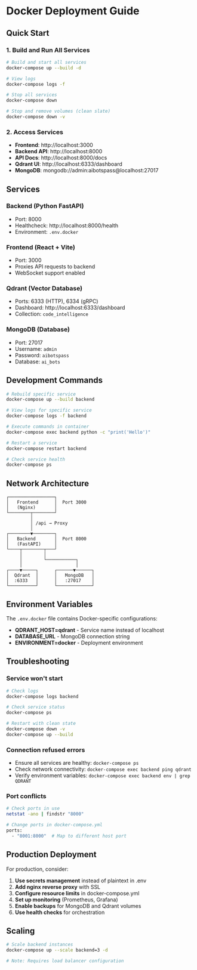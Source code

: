 # Docker Deployment Guide

## Quick Start

### 1. Build and Run All Services

```bash
# Build and start all services
docker-compose up --build -d

# View logs
docker-compose logs -f

# Stop all services
docker-compose down

# Stop and remove volumes (clean slate)
docker-compose down -v
```

### 2. Access Services

- **Frontend**: http://localhost:3000
- **Backend API**: http://localhost:8000
- **API Docs**: http://localhost:8000/docs
- **Qdrant UI**: http://localhost:6333/dashboard
- **MongoDB**: mongodb://admin:aibotspass@localhost:27017

## Services

### Backend (Python FastAPI)
- Port: 8000
- Healthcheck: http://localhost:8000/health
- Environment: `.env.docker`

### Frontend (React + Vite)
- Port: 3000
- Proxies API requests to backend
- WebSocket support enabled

### Qdrant (Vector Database)
- Ports: 6333 (HTTP), 6334 (gRPC)
- Dashboard: http://localhost:6333/dashboard
- Collection: `code_intelligence`

### MongoDB (Database)
- Port: 27017
- Username: `admin`
- Password: `aibotspass`
- Database: `ai_bots`

## Development Commands

```bash
# Rebuild specific service
docker-compose up --build backend

# View logs for specific service
docker-compose logs -f backend

# Execute commands in container
docker-compose exec backend python -c "print('Hello')"

# Restart a service
docker-compose restart backend

# Check service health
docker-compose ps
```

## Network Architecture

```
┌─────────────────┐
│   Frontend      │  Port 3000
│   (Nginx)       │
└────────┬────────┘
         │
         │ /api → Proxy
         │
┌────────▼────────┐
│   Backend       │  Port 8000
│   (FastAPI)     │
└────┬────────┬───┘
     │        │
     │        └───────────┐
     │                    │
┌────▼─────┐      ┌──────▼──────┐
│  Qdrant  │      │   MongoDB   │
│  :6333   │      │   :27017    │
└──────────┘      └─────────────┘
```

## Environment Variables

The `.env.docker` file contains Docker-specific configurations:

- **QDRANT_HOST=qdrant** - Service name instead of localhost
- **DATABASE_URL** - MongoDB connection string
- **ENVIRONMENT=docker** - Deployment environment

## Troubleshooting

### Service won't start
```bash
# Check logs
docker-compose logs backend

# Check service status
docker-compose ps

# Restart with clean state
docker-compose down -v
docker-compose up --build
```

### Connection refused errors
- Ensure all services are healthy: `docker-compose ps`
- Check network connectivity: `docker-compose exec backend ping qdrant`
- Verify environment variables: `docker-compose exec backend env | grep QDRANT`

### Port conflicts
```bash
# Check ports in use
netstat -ano | findstr "8000"

# Change ports in docker-compose.yml
ports:
  - "8001:8000"  # Map to different host port
```

## Production Deployment

For production, consider:

1. **Use secrets management** instead of plaintext in .env
2. **Add nginx reverse proxy** with SSL
3. **Configure resource limits** in docker-compose.yml
4. **Set up monitoring** (Prometheus, Grafana)
5. **Enable backups** for MongoDB and Qdrant volumes
6. **Use health checks** for orchestration

## Scaling

```bash
# Scale backend instances
docker-compose up --scale backend=3 -d

# Note: Requires load balancer configuration
```
